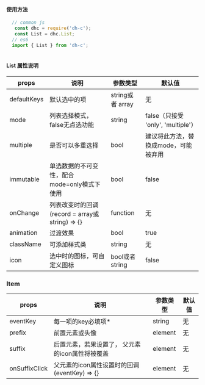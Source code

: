#### 使用方法

```javascript
  // common js
   const dhc = require('dh-c');
   const List = dhc.List;
  // es6
  import { List } from 'dh-c';
 
```
#### List 属性说明

| props 	| 说明 | 参数类型 | 默认值|
| ------	| ------ | ------ |----|
| defaultKeys | 默认选中的项 | string或者 array | 无 |
| mode | 列表选择模式，false无点选功能 | string | false（只接受 'only', 'multiple'）|
| multiple | 是否可以多重选择 | bool | 建议将此方法，替换成mode，可能被弃用 |
| immutable | 单选数据的不可变性，配合mode=only模式下使用 | bool | false |
| onChange | 列表改变时的回调 (record = array或string) => {}| function | 无 |
| animation | 过渡效果 | bool | true |
| className | 可添加样式类 | string | 无 |
| icon | 选中时的图标，可自定义图标 | bool或者 string | false |


### Item

| props | 说明 | 参数类型 | 默认值|
| ------| ------ | ------ |----|
| eventKey | 每一项的key必填项* | string | 无 |
| prefix | 前置元素或头像 | element | 无|
| suffix | 后置元素，若果设置了， 父元素的icon属性将被覆盖 | element | 无 |
| onSuffixClick | 父元素的icon属性设置时的回调  (eventKey) => {}| element | 无 |

